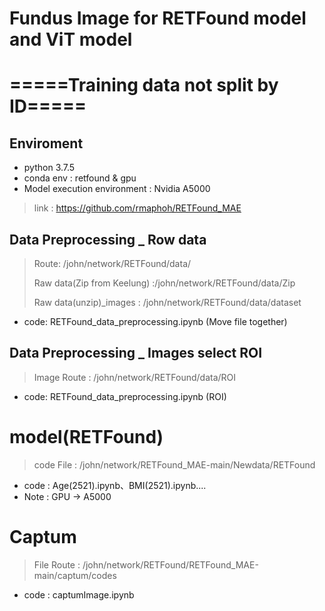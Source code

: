 # Fundus Image for RETFound model and ViT model
# =====Training data not split by ID=====
>
## Enviroment
* python 3.7.5 
* conda env : retfound & gpu
* Model execution environment : Nvidia A5000
> link : https://github.com/rmaphoh/RETFound_MAE

## Data Preprocessing _ Row data
> Route: /john/network/RETFound/data/
> 
> Raw data(Zip from Keelung) :/john/network/RETFound/data/Zip
> 
> Raw data(unzip)_images : /john/network/RETFound/data/dataset
> 
* code: RETFound_data_preprocessing.ipynb (Move file together)

## Data Preprocessing _ Images select ROI
> Image Route : /john/network/RETFound/data/ROI
>
* code: RETFound_data_preprocessing.ipynb (ROI)

# model(RETFound)
> code File : /john/network/RETFound_MAE-main/Newdata/RETFound
* code : Age(2521).ipynb、BMI(2521).ipynb....
* Note : GPU -> A5000

# Captum
> File Route : /john/network/RETFound/RETFound_MAE-main/captum/codes
* code : captumImage.ipynb
